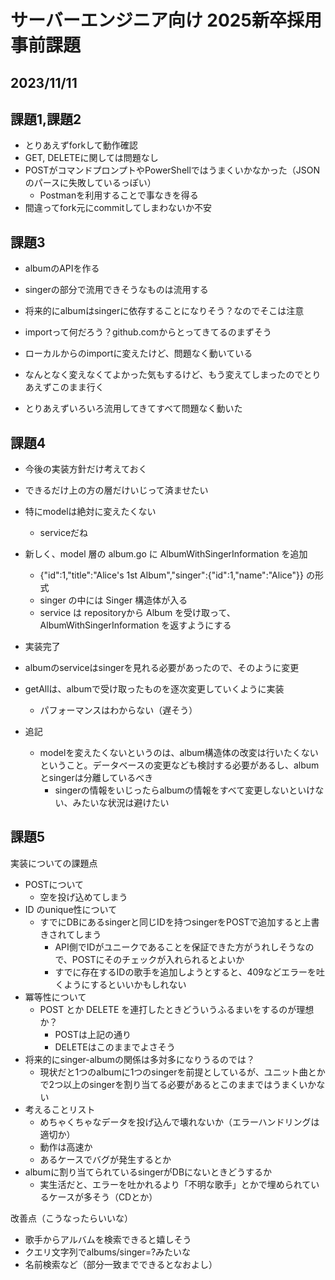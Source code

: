 # サーバーエンジニア向け 2025新卒採用事前課題

## 2023/11/11

## 課題1,課題2

- とりあえずforkして動作確認
 - GET, DELETEに関しては問題なし
 - POSTがコマンドプロンプトやPowerShellではうまくいかなかった（JSONのパースに失敗しているっぽい）
    - Postmanを利用することで事なきを得る
- 間違ってfork元にcommitしてしまわないか不安

## 課題3
- albumのAPIを作る
 - singerの部分で流用できそうなものは流用する
 - 将来的にalbumはsingerに依存することになりそう？なのでそこは注意
- importって何だろう？github.comからとってきてるのまずそう
 - ローカルからのimportに変えたけど、問題なく動いている
  - なんとなく変えなくてよかった気もするけど、もう変えてしまったのでとりあえずこのまま行く

- とりあえずいろいろ流用してきてすべて問題なく動いた

## 課題4

- 今後の実装方針だけ考えておく

- できるだけ上の方の層だけいじって済ませたい
 - 特にmodelは絶対に変えたくない
   - serviceだね
 - 新しく、model 層の album.go に AlbumWithSingerInformation を追加 
   - {"id":1,"title":"Alice's 1st Album","singer":{"id":1,"name":"Alice"}} の形式
   - singer の中には Singer 構造体が入る
   - service は repositoryから Album を受け取って、AlbumWithSingerInformation を返すようにする
 - 実装完了
  - albumのserviceはsingerを見れる必要があったので、そのように変更
  - getAllは、albumで受け取ったものを逐次変更していくように実装
    - パフォーマンスはわからない（遅そう）
   
 - 追記
   - modelを変えたくないというのは、album構造体の改変は行いたくないということ。データベースの変更なども検討する必要があるし、albumとsingerは分離しているべき
     - singerの情報をいじったらalbumの情報をすべて変更しないといけない、みたいな状況は避けたい


## 課題5

実装についての課題点

 - POSTについて
   - 空を投げ込めてしまう
  - ID のunique性について
    - すでにDBにあるsingerと同じIDを持つsingerをPOSTで追加すると上書きされてしまう
      - API側でIDがユニークであることを保証できた方がうれしそうなので、POSTにそのチェックが入れられるとよいか
      - すでに存在するIDの歌手を追加しようとすると、409などエラーを吐くようにするといいかもしれない
  - 冪等性について
    - POST とか DELETE を連打したときどういうふるまいをするのが理想か？
      - POSTは上記の通り
      - DELETEはこのままでよさそう
  - 将来的にsinger-albumの関係は多対多になりうるのでは？
    - 現状だと1つのalbumに1つのsingerを前提としているが、ユニット曲とかで2つ以上のsingerを割り当てる必要があるとこのままではうまくいかない
  - 考えることリスト
    - めちゃくちゃなデータを投げ込んで壊れないか（エラーハンドリングは適切か）
    - 動作は高速か
    - あるケースでバグが発生するとか
  - albumに割り当てられているsingerがDBにないときどうするか
    - 実生活だと、エラーを吐かれるより「不明な歌手」とかで埋められているケースが多そう（CDとか）

改善点（こうなったらいいな）
  - 歌手からアルバムを検索できると嬉しそう
   - クエリ文字列でalbums/singer=?みたいな
  - 名前検索など（部分一致までできるとなおよし）
